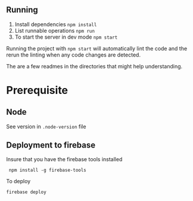 #  

## Running

1. Install dependencies ```npm install```
2. List runnable operations ```npm run```
3. To start the server in dev mode ```npm start```


Running the project with `npm start` will automatically lint the code and the rerun the linting when any code changes are detected.


The are a few readmes in the directories that might help understanding.

# Prerequisite

## Node
See version in `.node-version` file

## Deployment to firebase

Insure that you have the firebase tools installed

     npm install -g firebase-tools

To deploy

    firebase deploy
